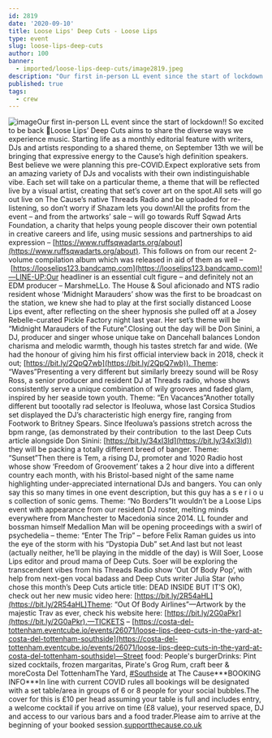 ```yaml
---
id: 2819
date: '2020-09-10'
title: Loose Lips' Deep Cuts - Loose Lips
type: event
slug: loose-lips-deep-cuts
author: 100
banner:
  - imported/loose-lips-deep-cuts/image2819.jpeg
description: "Our first in-person LL event since the start of lockdown!! So excited to be back \U0001F642 Loose Lips&rsquo; Deep Cuts aims to share the diverse ways we experience music. Starting life as a monthly editorial feature with writers, DJs and artists responding to a shared theme, on September 13th we will be bringing that expressive [...]Read More..."
published: true
tags:
  - crew
---
```

![image](../imported/loose-lips-deep-cuts/image2819.jpeg)Our first in-person LL event since the start of lockdown!! So excited to be back 🙂Loose Lips’ Deep Cuts aims to share the diverse ways we experience music. Starting life as a monthly editorial feature with writers, DJs and artists responding to a shared theme, on September 13th we will be bringing that expressive energy to the Cause’s high definition speakers. Best believe we were planning this pre-COVID.Expect explorative sets from an amazing variety of DJs and vocalists with their own indistinguishable vibe. Each set will take on a particular theme, a theme that will be reflected live by a visual artist, creating that set’s cover art on the spot.All sets will go out live on The Cause’s native Threads Radio and be uploaded for re-listening, so don’t worry if Shazam lets you down!All the profits from the event – and from the artworks’ sale – will go towards Ruff Sqwad Arts Foundation, a charity that helps young people discover their own potential in creative careers and life, using music sessions and partnerships to aid expression – [](https://www.ruffsqwadarts.org/about?fbclid=IwAR0Orajd8NWDG1w9-_PsgLWWemzGBo24bO4ljtCmxxjdNNcC4RZPTumL4D0)[https://www.ruffsqwadarts.org/about](https://www.ruffsqwadarts.org/about). This follows on from our recent 2-volume compilation album which was released in aid of them as well – [](https://l.facebook.com/l.php?u=https%3A%2F%2Flooselips123.bandcamp.com%2F%3Ffbclid%3DIwAR0Orajd8NWDG1w9-_PsgLWWemzGBo24bO4ljtCmxxjdNNcC4RZPTumL4D0&h=AT17NdpSKZFjnwSF-rReE7gLHBac6J8p9XnXxeBZx3Qwp8o7vuUKS3d7imJaAxMU9ALLH8KQI6DjeSz2nqwELZzFG0bbovUW_8D4ubqqL7IO_YknmJY2-jdWEthJOE3YmY-9-qA)[https://looselips123.bandcamp.com](https://looselips123.bandcamp.com)!—LINE-UP:Our headliner is an essential cult figure – and definitely not an EDM producer – MarshmeLLo. The House & Soul aficionado and NTS radio resident whose ‘Midnight Marauders’ show was the first to be broadcast on the station, we knew she had to play at the first socially distanced Loose Lips event, after reflecting on the sheer hypnosis she pulled off at a Josey Rebelle-curated Pickle Factory night last year. Her set’s theme will be “Midnight Marauders of the Future”.Closing out the day will be Don Sinini, a DJ, producer and singer whose unique take on Dancehall balances London charisma and melodic warmth, though his tastes stretch far and wide. (We had the honour of giving him his first official interview back in 2018, check it out; [](https://bit.ly/2QpQ7wb?fbclid=IwAR0Orajd8NWDG1w9-_PsgLWWemzGBo24bO4ljtCmxxjdNNcC4RZPTumL4D0)[https://bit.ly/2QpQ7wb](https://bit.ly/2QpQ7wb)). Theme: “Waves”Presenting a very different but similarly breezy sound will be Rosy Ross, a senior producer and resident DJ at Threads radio, whose shows consistently serve a unique combination of wily grooves and faded glam, inspired by her seaside town youth. Theme: “En Vacances”Another totally different but toootally rad selector is Ifeoluwa, whose last Corsica Studios set displayed the DJ’s characteristic high energy fire, ranging from Footwork to Britney Spears. Since Ifeoluwa’s passions stretch across the bpm range, (as demonstrated by their contribution  to the last Deep Cuts article alongside Don Sinini: [](https://l.facebook.com/l.php?u=https%3A%2F%2Fbit.ly%2F34xI3ld%3Ffbclid%3DIwAR0Orajd8NWDG1w9-_PsgLWWemzGBo24bO4ljtCmxxjdNNcC4RZPTumL4D0&h=AT0gwFB8UKfTHBvsnAm50Kxe_NxVi25YoVWQ4KSc6ZAWgSKrOzvfncCzkje9HJgZfoan5EHcaOS_sIUuFN6XoInL0FGYzL3E9tSywVKb1icQ4d-9knK6_e12bFVWONThtxN0IWo)[https://bit.ly/34xI3ld](https://bit.ly/34xI3ld)) they will be packing a totally different breed of banger. Theme: “Sunset”Then there is Tem, a rising DJ, promoter and 1020 Radio host whose show ‘Freedom of Groovement’ takes a 2 hour dive into a different country each month, with his Bristol-based night of the same name highlighting under-appreciated international DJs and bangers. You can only say this so many times in one event description, but this guy has a s e r i o u s collection of sonic gems. Theme: “No Borders”It wouldn’t be a Loose Lips event with appearance from our resident DJ roster, melting minds everywhere from Manchester to Macedonia since 2014. LL founder and bossman himself Medallion Man will be opening proceedings with a swirl of psychedelia – theme: “Enter The Trip” – before Felix Raman guides us into the eye of the storm with his “Dystopia Dub” set.And last but not least (actually neither, he’ll be playing in the middle of the day) is Will Soer, Loose Lips editor and proud mama of Deep Cuts. Soer will be exploring the transcendent vibes from his Threads Radio show ‘Out Of Body Pop’, with help from next-gen vocal badass and Deep Cuts writer Julia Star (who chose this month’s Deep Cuts article title: DEAD INSIDE BUT IT’S OK), check out her new music video here: [](https://l.facebook.com/l.php?u=https%3A%2F%2Fbit.ly%2F2R54aHL%3Ffbclid%3DIwAR0Orajd8NWDG1w9-_PsgLWWemzGBo24bO4ljtCmxxjdNNcC4RZPTumL4D0&h=AT077m524HTwFjDLPhygfvcJ1TbRsDbMHbqYcSVlwg1zsrjOAUKg5RPiCyvQfSlJJOyQXsyKMGim6SdzmMKbyBmH62Kf5fdzQLKF--ShANfJbFPuFEjWp1b137_hlzncDaBLL9o)[https://bit.ly/2R54aHL](https://bit.ly/2R54aHL)Theme: “Out Of Body Airlines”—Artwork by the majestic Trav as ever, check his website here: [](https://l.facebook.com/l.php?u=https%3A%2F%2Fbit.ly%2F2G0aPkr%3Ffbclid%3DIwAR0Orajd8NWDG1w9-_PsgLWWemzGBo24bO4ljtCmxxjdNNcC4RZPTumL4D0&h=AT1ng9yIripmdooQHL5p37JDtXt39gsbIKHOyR6Ni7Ft27zH6xtI-x4Jjw4nIG4V7Oi3B3pdhXGCU5tjk1pkSOqflZycYcSj7SC0R0XqCNYEgrhxV9CjRqFEyk2giuIq3OFkMfk)[https://bit.ly/2G0aPkr](https://bit.ly/2G0aPkr).—TICKETS – [](https://l.facebook.com/l.php?u=https%3A%2F%2Fcosta-del-tottenham.eventcube.io%2Fevents%2F26071%2Floose-lips-deep-cuts-in-the-yard-at-costa-del-tottenham-southside%3Ffbclid%3DIwAR0Orajd8NWDG1w9-_PsgLWWemzGBo24bO4ljtCmxxjdNNcC4RZPTumL4D0&h=AT1ts-uM8GTQX149Pk1vLDI6eNOztKBawLm1JMfXtHQTUuzTpoawg2BhjpP7I3lIbOQGJjSbmvw_dAjcBHaMrri3kiptlqfic994dA6Nu8vAcZwJl6InxLkHjPXwIFAELWHqmow)[https://costa-del-tottenham.eventcube.io/events/26071/loose-lips-deep-cuts-in-the-yard-at-costa-del-tottenham-southside](https://costa-del-tottenham.eventcube.io/events/26071/loose-lips-deep-cuts-in-the-yard-at-costa-del-tottenham-southside)—Street food: People's burgerDrinks: Pint sized cocktails, frozen margaritas, Pirate's Grog Rum, craft beer & moreCosta Del TottenhamThe Yard, [#Southside](https://www.facebook.com/hashtag/southside?__eep__=6) at The Cause\*\*\*BOOKING INFO\*\*\*In line with current COVID rules all bookings will be designated with a set table/area in groups of 6 or 8 people for your social bubbles.The cover for this is £10 per head assuming your table is full and includes entry, a welcome cocktail if you arrive on time (£8 value), your reserved space, DJ and access to our various bars and a food trader.Please aim to arrive at the beginning of your booked session.[supportthecause.co.uk](https://l.facebook.com/l.php?u=http%3A%2F%2Fsupportthecause.co.uk%2F%3Ffbclid%3DIwAR0Orajd8NWDG1w9-_PsgLWWemzGBo24bO4ljtCmxxjdNNcC4RZPTumL4D0&h=AT1_aEpgiytKlY2jVMkvUm9kkVNak2N1XmxHq26gx17viKq6S5ZFpqUV3TpTTNwGF8NzRhp78pvHDnDTK5WNxu4r4GyDWC_QnH46GxDgq_Sfkyo4J6UgJOMBeVIvJ7doIPlc0mw)